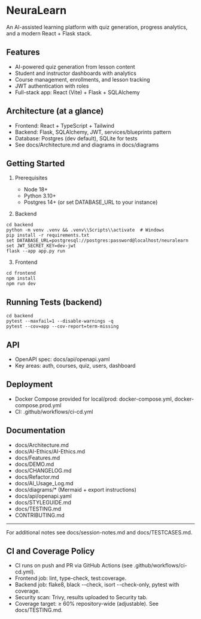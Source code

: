 # NeuraLearn

An AI-assisted learning platform with quiz generation, progress analytics, and a modern React + Flask stack.

## Features
- AI-powered quiz generation from lesson content
- Student and instructor dashboards with analytics
- Course management, enrollments, and lesson tracking
- JWT authentication with roles
- Full-stack app: React (Vite) + Flask + SQLAlchemy

## Architecture (at a glance)
- Frontend: React + TypeScript + Tailwind
- Backend: Flask, SQLAlchemy, JWT, services/blueprints pattern
- Database: Postgres (dev default), SQLite for tests
- See docs/Architecture.md and diagrams in docs/diagrams

## Getting Started
1) Prerequisites
   - Node 18+
   - Python 3.10+
   - Postgres 14+ (or set DATABASE_URL to your instance)

2) Backend
```
cd backend
python -m venv .venv && .venv\\Scripts\\activate  # Windows
pip install -r requirements.txt
set DATABASE_URL=postgresql://postgres:password@localhost/neuralearn
set JWT_SECRET_KEY=dev-jwt
flask --app app.py run
```

3) Frontend
```
cd frontend
npm install
npm run dev
```

## Running Tests (backend)
```
cd backend
pytest --maxfail=1 --disable-warnings -q
pytest --cov=app --cov-report=term-missing
```

## API
- OpenAPI spec: docs/api/openapi.yaml
- Key areas: auth, courses, quiz, users, dashboard

## Deployment
- Docker Compose provided for local/prod: docker-compose.yml, docker-compose.prod.yml
- CI: .github/workflows/ci-cd.yml

## Documentation
- docs/Architecture.md
- docs/AI-Ethics/AI-Ethics.md
- docs/Features.md
- docs/DEMO.md
- docs/CHANGELOG.md
- docs/Refactor.md
- docs/AI_Usage_Log.md
- docs/diagrams/* (Mermaid + export instructions)
- docs/api/openapi.yaml
 - docs/STYLEGUIDE.md
 - docs/TESTING.md
 - CONTRIBUTING.md

---

For additional notes see docs/session-notes.md and docs/TESTCASES.md.

## CI and Coverage Policy
- CI runs on push and PR via GitHub Actions (see .github/workflows/ci-cd.yml).
- Frontend job: lint, type-check, test:coverage.
- Backend job: flake8, black --check, isort --check-only, pytest with coverage.
- Security scan: Trivy, results uploaded to Security tab.
- Coverage target: ≥ 60% repository-wide (adjustable). See docs/TESTING.md.
